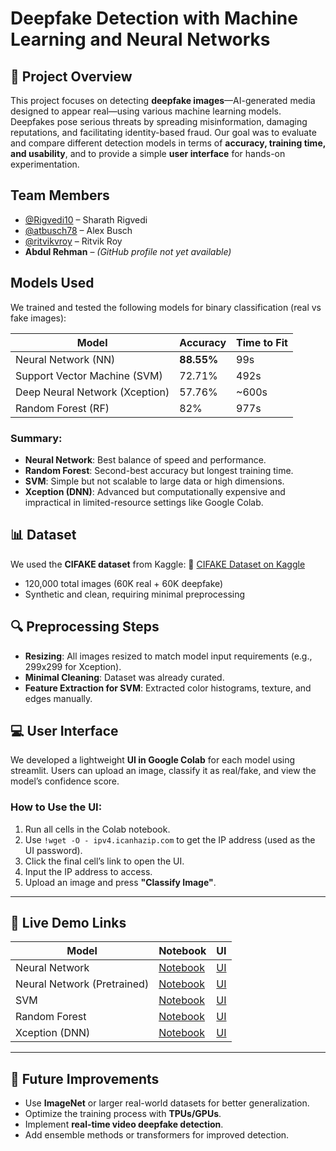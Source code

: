 # Deepfake Detection with Machine Learning and Neural Networks

## 📌 Project Overview

This project focuses on detecting **deepfake images**—AI-generated media designed to appear real—using various machine learning models. Deepfakes pose serious threats by spreading misinformation, damaging reputations, and facilitating identity-based fraud. Our goal was to evaluate and compare different detection models in terms of **accuracy, training time, and usability**, and to provide a simple **user interface** for hands-on experimentation.

## Team Members


- [@Rigvedi10](https://github.com/Rigvedi10) – Sharath Rigvedi  
- [@atbusch78](https://github.com/atbusch78) – Alex Busch  
- [@ritvikvroy](https://github.com/ritvikvroy) – Ritvik Roy  
- **Abdul Rehman** – *(GitHub profile not yet available)*

## Models Used

We trained and tested the following models for binary classification (real vs fake images):

| Model                          | Accuracy   | Time to Fit |
| ------------------------------ | ---------- | ----------- |
| Neural Network (NN)            | **88.55%** | 99s         |
| Support Vector Machine (SVM)   | 72.71%     | 492s        |
| Deep Neural Network (Xception) | 57.76%     | \~600s      |
| Random Forest (RF)             | 82%        | 977s        |

### Summary:

* **Neural Network**: Best balance of speed and performance.
* **Random Forest**: Second-best accuracy but longest training time.
* **SVM**: Simple but not scalable to large data or high dimensions.
* **Xception (DNN)**: Advanced but computationally expensive and impractical in limited-resource settings like Google Colab.

## 📊 Dataset

We used the **CIFAKE dataset** from Kaggle:
🔗 [CIFAKE Dataset on Kaggle](https://www.kaggle.com/datasets/birdy654/cifake-real-and-ai-generated-synthetic-images)

* 120,000 total images (60K real + 60K deepfake)
* Synthetic and clean, requiring minimal preprocessing

## 🔍 Preprocessing Steps

* **Resizing**: All images resized to match model input requirements (e.g., 299x299 for Xception).
* **Minimal Cleaning**: Dataset was already curated.
* **Feature Extraction for SVM**: Extracted color histograms, texture, and edges manually.

## 💻 User Interface

We developed a lightweight **UI in Google Colab** for each model using streamlit. Users can upload an image, classify it as real/fake, and view the model’s confidence score.

### How to Use the UI:

1. Run all cells in the Colab notebook.
2. Use `!wget -O - ipv4.icanhazip.com` to get the IP address (used as the UI password).
3. Click the final cell’s link to open the UI.
4. Input the IP address to access.
5. Upload an image and press **"Classify Image"**.

---

## 🔗 Live Demo Links

| Model                       | Notebook                                                                              | UI                                                                                          |
| --------------------------- | ------------------------------------------------------------------------------------- | ------------------------------------------------------------------------------------------- |
| Neural Network              | [Notebook](https://colab.research.google.com/drive/1i5apqXrQBj2LUBp1xIjvoe0m4GPE0x2G) | [UI](https://colab.research.google.com/drive/1StThylULgIMTUjlrH68oNXT4VmEz03bt)             |
| Neural Network (Pretrained) | [Notebook](https://colab.research.google.com/drive/137AJu_pq2yL5N9Y3jIhkygYyrxiEwP5V) | [UI](https://colab.research.google.com/drive/137AJu_pq2yL5N9Y3jIhkygYyrxiEwP5V?usp=sharing) |
| SVM                         | [Notebook](https://colab.research.google.com/drive/1y_fd9n2D6-4zTTmLliMswRTll3CKj2Am) | [UI](https://colab.research.google.com/drive/1vn5X8s6l0SKVI_lT06ilY8w_7xv_DIaE)             |
| Random Forest               | [Notebook](https://colab.research.google.com/drive/1UmnV4i8xTt2kuGLO4ecJsTVqlyIhPpsk) | [UI](https://colab.research.google.com/drive/16jS6wl_e28P5kN0KMgjid3DtwwmNUHQB?usp=sharing) |
| Xception (DNN)              | [Notebook](https://colab.research.google.com/drive/18O5obxanKjifDqV3kubPD1kdJIk0R8Wf) | [UI](https://colab.research.google.com/drive/1YuSltSS0gFYPW4i3tCmM2AT_ywJgkW3C?usp=sharing) |

---

## 🧩 Future Improvements

* Use **ImageNet** or larger real-world datasets for better generalization.
* Optimize the training process with **TPUs/GPUs**.
* Implement **real-time video deepfake detection**.
* Add ensemble methods or transformers for improved detection.
